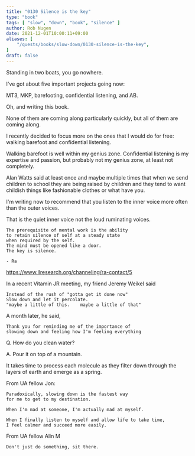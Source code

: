 ```yaml
---
title: "0130 Silence is the key"
type: "book"
tags: [ "slow", "down", "book", "silence" ]
author: Rob Nugen
date: 2021-12-01T10:00:11+09:00
aliases: [
    "/quests/books/slow-down/0130-silence-is-the-key",
]
draft: false
---
```


Standing in two boats, you go nowhere.

I've got about five important projects going now:

MT3, MKP, barefooting, confidential listening, and AB.

Oh, and writing this book.

None of them are coming along particularly quickly, but all of them are coming along.

I recently decided to focus more on the ones that I would do for free: walking barefoot and confidential listening.

Walking barefoot is well within my genius zone.  Confidential listening is my expertise and passion, but probably not my genius zone, at least not completely.

Alan Watts said at least once and maybe multiple times that when we send children to school they are being raised by children and they tend to want childish things like fashionable clothes or what have you.

I'm writing now to recommend that you listen to the inner voice more often than the outer voices.

That is the quiet inner voice not the loud ruminating voices.

    The prerequisite of mental work is the ability
    to retain silence of self at a steady state
    when required by the self.
    The mind must be opened like a door.
    The key is silence.

    - Ra

https://www.llresearch.org/channeling/ra-contact/5



In a recent Vitamin JR meeting, my friend Jeremy Weikel said

    Instead of the rush of "gotta get it done now"
    Slow down and let it percolate.  
    "maybe a little of this.    maybe a little of that"

A month later, he said,

    Thank you for reminding me of the importance of
    slowing down and feeling how I'm feeling everything

Q. How do you clean water?  

A. Pour it on top of a mountain.

It takes time to process each molecule
as they filter down through the layers of earth
and emerge as a spring.

From UA fellow Jon:

    Paradoxically, slowing down is the fastest way
    for me to get to my destination.

    When I'm mad at someone, I'm actually mad at myself.

    When I finally listen to myself and allow life to take time,
    I feel calmer and succeed more easily.

From UA fellow Alin M

    Don't just do something, sit there.
